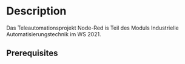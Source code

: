 # Description

Das Teleautomationsprojekt Node-Red is Teil des Moduls Industrielle Automatisierungstechnik im WS 2021.

## Prerequisites



